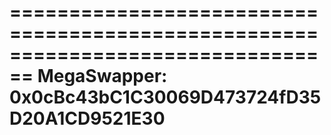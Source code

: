 ================================================================================
MegaSwapper: 0x0cBc43bC1C30069D473724fD35D20A1CD9521E30
================================================================================

